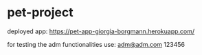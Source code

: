 # pet-project
deployed app: https://pet-app-giorgia-borgmann.herokuapp.com/

for testing the adm functionalities use:
adm@adm.com
123456
